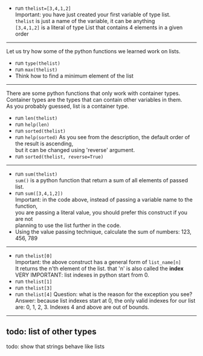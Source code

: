 * run `thelist=[3,4,1,2]`  
  Important: you have just created your first variable of type list.  
  `thelist` is just a name of the variable, it can be anything  
  `[3,4,1,2]` is a literal of type List that contains 4 elements in a given order
---
  Let us try how some of the python functions we learned work on lists.
* run `type(thelist)`
* run `max(thelist)`
* Think how to find a minimum element of the list
---
  There are some python functions that only work with container types.  
  Container types are the types that can contain other variables in them.  
  As you probably guessed, list is a container type.  
* run `len(thelist)`
* run `help(len)`
* run `sorted(thelist)`
* run `help(sorted)`
  As you see from the description, the default order of the result is ascending,  
  but it can be changed using 'reverse' argument.  
* run `sorted(thelist, reverse=True)`
---
* run `sum(thelist)`  
  `sum()` is a python function that return a sum of all elements of passed list.  
* run `sum([3,4,1,2])`  
  Important: in the code above, instead of passing a variable name to the function,  
  you are passing a literal value, you should prefer this construct if you are not  
  planning to use the list further in the code.
* Using the value passing technique, calculate the sum of numbers: 123, 456, 789
---
* run `thelist[0]`  
  Important: the above construct has a general form of `list_name[n]`  
  It returns the n'th element of the list. that 'n' is also called the **index**
  VERY IMPORTANT: list indexes in python start from 0.
* run `thelist[1]`
* run `thelist[3]`
* run `thelist[4]`
  Question: what is the reason for the exception you see?
  Answer: because list indexes start at 0, the only valid indexes for our list  
  are: 0, 1, 2, 3. Indexes 4 and above are out of bounds.
---
todo: list of other types
---
todo: show that strings behave like lists
